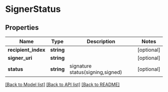 # SignerStatus

## Properties
Name | Type | Description | Notes
------------ | ------------- | ------------- | -------------
**recipient_index** | **string** |  | [optional] 
**signer_uri** | **string** |  | [optional] 
**status** | **string** | signature status(signing,signed) | [optional] 

[[Back to Model list]](../README.md#documentation-for-models) [[Back to API list]](../README.md#documentation-for-api-endpoints) [[Back to README]](../README.md)


